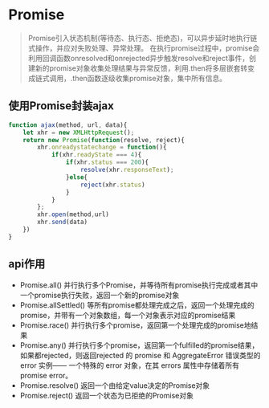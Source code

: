 # Promise
> Promise引入状态机制(等待态、执行态、拒绝态)，可以异步延时地执行链式操作，并应对失败处理、异常处理。
> 在执行promise过程中，promise会利用回调函数onresolved和onrejected异步触发resolve和reject事件，创建新的promise对象收集处理结果与异常反馈，利用.then将多层嵌套转变成链式调用，.then函数逐级收集promise对象，集中所有信息。

## 使用Promise封装ajax
~~~js
function ajax(method, url, data){
    let xhr = new XMLHttpRequest();
    return new Promise(function(resolve, reject){
        xhr.onreadystatechange = function(){
            if(xhr.readyState === 4){
                if(xhr.status === 200){
                    resolve(xhr.responseText);
                }else{
                    reject(xhr.status)
                }
            }
        };
        xhr.open(method,url)
        xhr.send(data)
    })
}
~~~

## api作用
* Promise.all()
并行执行多个Promise，并等待所有promise执行完成或者其中一个promise执行失败，返回一个新的promise对象
* Promise.allSettled()
等所有promise都处理完成之后，返回一个处理完成的promise，并带有一个对象数组，每一个对象表示对应的promise结果
* Promise.race() 
并行执行多个promise，返回第一个处理完成的promise地结果
* Promise.any()
并行执行多个promise，返回第一个fulfilled的promise结果，如果都rejected，则返回rejected 的 promise 和 AggregateError 错误类型的 error 实例—— 一个特殊的 error 对象，在其 errors 属性中存储着所有 promise error。
* Promise.resolve()
返回一个由给定value决定的Promise对象
* Promise.reject()
返回一个状态为已拒绝的Promise对象
